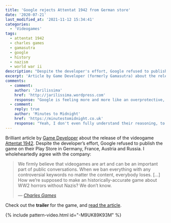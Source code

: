 ```yaml
---
title: 'Google rejects Attentat 1942 from German store'
date: '2020-07-21'
last_modified_at: '2021-11-12 15:34:41'
categories:
  - 'Videogames'
tags:
  - attentat 1942
  - charles games
  - gamasutra
  - google
  - history
  - nazism
  - world war ii  
description: "Despite the developer's effort, Google refused to publish the game 'Attentat 1942' on their Play Store in Germany, France, Austria and Russia."
excerpt: 'Article by Game Developer (formerly Gamasutra) about the release of the videogame <em>Attentat 1942</em>. Google refused to publish the game on their Play Store in Germany, France, Austria and Russia.'
comments:
  - comment:
    author: 'Jarilissima'
    href: 'http://jarilissima.wordpress.com'
    response: "Google is feeling more and more like an overprotective, controlling parent.  WWII is heartbreaking, yes very much so, but important to learn about.  Thanks for sharing."
  - comment:
    reply: true
    author: 'Minutes to Midnight'
    href: 'https://minutestomidnight.co.uk'
    response: "Yeah, I don't even fully understand their reasoning, to be honest. The company's due diligence with the German authorities was exceptional. I agree with you about WWII, I have a personal involvement with the event so I can fully relate. Thanks."
---
```

Brilliant article by [Game Developer](https://www.gamedeveloper.com) about the release of the videogame [Attentat 1942](http://attentat1942.com/). Despite the developer’s effort, Google refused to publish the game on their Play Store in Germany, France, Austria and Russia. I wholeheartedly agree with the company:

> We firmly believe that videogames are art and can be an important part of public conversations. When we ban everything with any controversial keywords no matter the content, everybody loses. [&hellip;] How we’re supposed to make an historically-accurate game about WW2 horrors without Nazis? We don’t know.
> 
> <cite>— [Charles Games](https://charlesgames.net/)</cite>

Check out the **trailer** for the game, and [read the article](https://www.gamedeveloper.com/mobile/despite-gov-t-approval-google-rejects-i-attentat-1942-i-from-google-play-store-in-germany#.XxbSv6vUSTE.wordpress).

{% include pattern-video.html id="-M9UK89K93M" %}